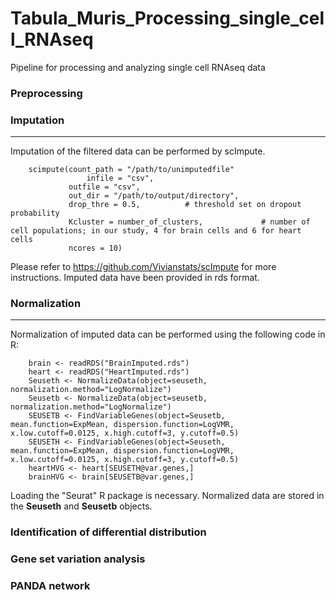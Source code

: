 # Tabula_Muris_Processing_single_cell_RNAseq
Pipeline for processing and analyzing single cell RNAseq data
### Preprocessing

### Imputation
---
Imputation of the filtered data can be performed by scImpute.

		scimpute(count_path = "/path/to/unimputedfile" 
         	         infile = "csv",           
         		 outfile = "csv",          
         		 out_dir = "/path/to/output/directory",         
         		 drop_thre = 0.5,          # threshold set on dropout probability
         		 Kcluster = number_of_clusters,             # number of cell populations; in our study, 4 for brain cells and 6 for heart cells
         		 ncores = 10)              

Please refer to https://github.com/Vivianstats/scImpute for more instructions. Imputed data have been provided in rds format.

### Normalization
---
Normalization of imputed data can be performed using the following code in R:

		brain <- readRDS("BrainImputed.rds")
		heart <- readRDS("HeartImputed.rds")
		Seuseth <- NormalizeData(object=seuseth, normalization.method="LogNormalize")
		Seusetb <- NormalizeData(object=seusetb, normalization.method="LogNormalize")
		SEUSETB <- FindVariableGenes(object=Seusetb, mean.function=ExpMean, dispersion.function=LogVMR, x.low.cutoff=0.0125, x.high.cutoff=3, y.cutoff=0.5)
		SEUSETH <- FindVariableGenes(object=Seuseth, mean.function=ExpMean, dispersion.function=LogVMR, x.low.cutoff=0.0125, x.high.cutoff=3, y.cutoff=0.5)
		heartHVG <- heart[SEUSETH@var.genes,]
		brainHVG <- brain[SEUSETB@var.genes,]

Loading the "Seurat" R package is necessary. Normalized data are stored in the **Seuseth** and **Seusetb** objects.

### Identification of differential distribution

### Gene set variation analysis

### PANDA network
